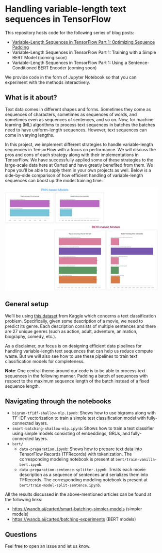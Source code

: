 # Handling variable-length text sequences in TensorFlow

This repository hosts code for the following series of blog posts:

* [Variable-Length Sequences in TensorFlow Part 1: Optimizing Sequence Padding](https://www.carted.com/blog/variable-length-sequences-in-tensorflow-part-1/)
* Variable-Length Sequences in TensorFlow Part 1: Training with a Simple BERT Model (coming soon)
* Variable-Length Sequences in TensorFlow Part 1: Using a Sentence-Conditioned BERT Encoder (coming soon)

We provide code in the form of Jupyter Notebook so that you can experiment with the methods interactively. 

## What is it about?

Text data comes in different shapes and forms. Sometimes they come as sequences of characters, sometimes as sequences
of words, and sometimes even as sequences of sentences, and so on. Now, for machine learning (ML) algorithms to process
text sequences in batches the batches need to have uniform-length sequences. However, text sequences can come in varying
lengths. 

In this project, we implement different strategies to handle variable-length sequences in TensorFlow with a focus
on performance. We will discuss the pros and cons of each strategy along with their implementations in TensorFlow.
We have successfully applied some of these strategies to the large-scale data here at Carted and have greatly benefited
from them. We hope you’ll be able to apply them in your own projects as well. Below is a side-by-side comparison
of how efficient handling of variable-length sequences can boost up the model training time:

<center>
	<img src="assets/performance.png"/>
</center>

## General setup

We’ll be using [this dataset](https://www.kaggle.com/hijest/genre-classification-dataset-imdb) from Kaggle which
concerns a text classification problem. Specifically, given some description of a movie, we need to predict its
genre. Each description consists of multiple sentences and there are 27 unique genres (such as action, adult, adventure,
animation, biography, comedy, etc.). 

As a disclaimer, our focus is on designing efficient data pipelines for handling variable-length text sequences
that can help us reduce compute waste. But we will also see how to use these pipelines to train text classification
models for completeness.

**Note**: One central theme around our code is to be able to process text sequences in the following manner. Padding a
batch of sequences with respect to the maximum sequence length of the batch instead of a fixed sequence length. 

## Navigating through the notebooks

* `bigram-tfidf-shallow-mlp.ipynb`: Shows how to use bigrams along with TF-IDF vectorization to train a simple
  test classification model with fully-connected layers.
* `smart-batching-shallow-mlp.ipynb`: Shows how to train a text classifier using simple models consisting of
  embeddings, GRUs, and fully-connected layers. 
* `bert/`
  * `data-preparation.ipynb`: Shows how to prepare text data into TensorFlow Records (TFRecords) with tokenization. The
    corresponding modeling notebook is present at `bert/train-vanilla-bert.ipynb`.
  * `data-preparation-sentence-splitter.ipynb`: Treats each movie description as a sequence of sentences and 
    serializes them into TFRecords. The corresponding modeling notebook is present at `bert/train-model-split-sentence.ipynb`.

All the results discussed in the above-mentioned articles can be found at the following links:

* https://wandb.ai/carted/smart-batching-simpler-models (simpler models)
* https://wandb.ai/carted/batching-experiments (BERT models)

## Questions

Feel free to open an issue and let us know.


